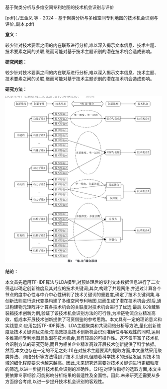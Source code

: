 基于聚类分析与多维空间专利地图的技术机会识别与评价


[pdf](./王金凤 等 - 2024 - 基于聚类分析与多维空间专利地图的技术机会识别与评价_副本.pdf)  

**意义：**  

较少针对技术要素之间的内在联系进行分析,难以深入揭示文本信息、技术主题、技术要素之间的关联,继而可能对基于技术主题识别的潜在技术机会造成影响。



**研究问题：** 

较少针对技术要素之间的内在联系进行分析,难以深入揭示文本信息、技术主题、技术要素之间的关联,继而可能对基于技术主题识别的潜在技术机会造成影响。

**研究方法：**


![截屏2025-03-20 17.27.21.png](%E6%88%AA%E5%B1%8F2025-03-20%2017.27.21.png)

**结论：** 

本文首先运用TF-IDF算法与LDA模型,对预处理后的专利文本数据信息进行了二次筛选以确定创新维度及其对应的技术关键词;其次,构建了共现网络,并通过计算各个节点的度中心性与中介中心性研判了技术关键词的重要度,确定了技术关键词集,与创新法则进行迭代变换构建了多维空间专利地图,进而生成了潜在技术机会;然后,通过构建物元矩阵并计算各技术机会的关联度对技术机会进行了优选;最后,以冷藏集装箱技术创新为例,验证了该技术机会识别方法的可行性,为冷链物流企业精准高效、低成本开展技术创新提供了可资借鉴的参考思路。本文具有一定的理论意义和实践意义:应用包括TF-IDF算法、LDA主题聚类和共现网络分析等方法,量化创新维度及技术关键词优先级;在高效提高技术创新机会识别准确性与客观性的同时,运用多维空间专利地图具象潜在技术机会,具有较高的可操作性。这不仅丰富了技术机会识别方法的研究范畴,而且为相关企业精准高效开展技术创新提供了科学依据。
然而,本文也存在一定的不足之处:(1)在对技术主题要素的提取方面,本文虽然采用聚类算法、网络分析等方法得到了技术关键词,但随着科学技术的迅猛发展,对技术领域的细化程度要求也越来越高。因此,未来研究还需要对技术关键词进行更细粒度的筛选,以进一步提升技术机会识别的准确性。(2)在对评价指标的选取方面,本文主要依靠专家经验,可能影响分析结果的普适性及全面性。因此,未来研究还需要从多方面综合考虑,以进一步提升技术机会识别的客观性。
